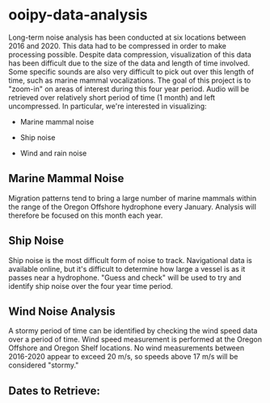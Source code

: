# ooipy-data-analysis

Long-term noise analysis has been conducted at six locations between
2016 and 2020. This data had to be compressed in order to make
processing possible. Despite data compression, visualization of this data has
been difficult due to the size of the data and length of time involved. Some
specific sounds are also very difficult to pick out over this length of time, such
as marine mammal vocalizations. The goal of this project is to "zoom-in" on
areas of interest during this four year period. Audio will be retrieved over
relatively short period of time (1 month) and left uncompressed. In particular,
we're interested in visualizing:

- Marine mammal noise

- Ship noise

- Wind and rain noise

## Marine Mammal Noise

Migration patterns tend to bring a large number of marine mammals within the
range of the Oregon Offshore hydrophone every January. Analysis will therefore
be focused on this month each year.


## Ship Noise

Ship noise is the most difficult form of noise to track. Navigational data is
available online, but it's difficult to determine how large a vessel is as it
passes near a hydrophone. "Guess and check" will be used to try and identify
ship noise over the four year time period.


## Wind Noise Analysis

A stormy period of time can be identified by checking the wind speed data over
a period of time. Wind speed measurement is performed at the Oregon Offshore and
Oregon Shelf locations. No wind measurements between 2016-2020 appear to exceed
20 m/s, so speeds above 17 m/s will be considered "stormy."


## Dates to Retrieve:
